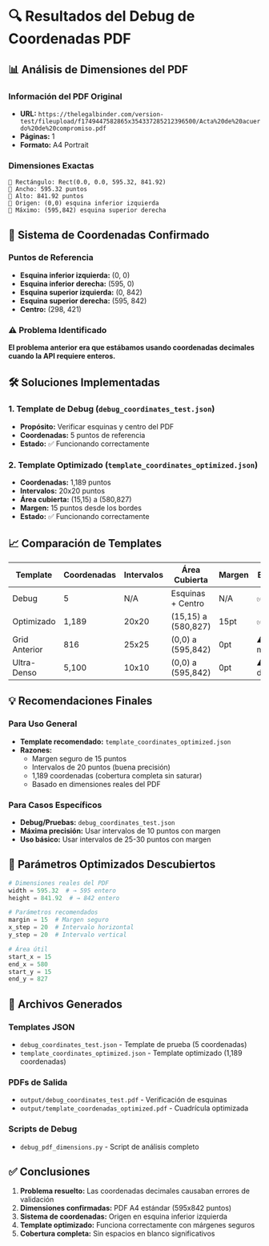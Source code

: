 # 🔍 Resultados del Debug de Coordenadas PDF

## 📊 Análisis de Dimensiones del PDF

### Información del PDF Original
- **URL:** `https://thelegalbinder.com/version-test/fileupload/f1749447582865x354337285212396500/Acta%20de%20acuerdo%20de%20compromiso.pdf`
- **Páginas:** 1
- **Formato:** A4 Portrait

### Dimensiones Exactas
```
📐 Rectángulo: Rect(0.0, 0.0, 595.32, 841.92)
📏 Ancho: 595.32 puntos
📏 Alto: 841.92 puntos
📍 Origen: (0,0) esquina inferior izquierda
📍 Máximo: (595,842) esquina superior derecha
```

## 🎯 Sistema de Coordenadas Confirmado

### Puntos de Referencia
- **Esquina inferior izquierda:** (0, 0)
- **Esquina inferior derecha:** (595, 0)
- **Esquina superior izquierda:** (0, 842)
- **Esquina superior derecha:** (595, 842)
- **Centro:** (298, 421)

### ⚠️ Problema Identificado
**El problema anterior era que estábamos usando coordenadas decimales cuando la API requiere enteros.**

## 🛠️ Soluciones Implementadas

### 1. Template de Debug (`debug_coordinates_test.json`)
- **Propósito:** Verificar esquinas y centro del PDF
- **Coordenadas:** 5 puntos de referencia
- **Estado:** ✅ Funcionando correctamente

### 2. Template Optimizado (`template_coordinates_optimized.json`)
- **Coordenadas:** 1,189 puntos
- **Intervalos:** 20x20 puntos
- **Área cubierta:** (15,15) a (580,827)
- **Margen:** 15 puntos desde los bordes
- **Estado:** ✅ Funcionando correctamente

## 📈 Comparación de Templates

| Template | Coordenadas | Intervalos | Área Cubierta | Margen | Estado |
|----------|-------------|------------|---------------|--------|--------|
| Debug | 5 | N/A | Esquinas + Centro | N/A | ✅ OK |
| Optimizado | 1,189 | 20x20 | (15,15) a (580,827) | 15pt | ✅ OK |
| Grid Anterior | 816 | 25x25 | (0,0) a (595,842) | 0pt | ⚠️ Sin margen |
| Ultra-Denso | 5,100 | 10x10 | (0,0) a (595,842) | 0pt | ⚠️ Muy denso |

## 💡 Recomendaciones Finales

### Para Uso General
- **Template recomendado:** `template_coordinates_optimized.json`
- **Razones:**
  - Margen seguro de 15 puntos
  - Intervalos de 20 puntos (buena precisión)
  - 1,189 coordenadas (cobertura completa sin saturar)
  - Basado en dimensiones reales del PDF

### Para Casos Específicos
- **Debug/Pruebas:** `debug_coordinates_test.json`
- **Máxima precisión:** Usar intervalos de 10 puntos con margen
- **Uso básico:** Usar intervalos de 25-30 puntos con margen

## 🔧 Parámetros Optimizados Descubiertos

```python
# Dimensiones reales del PDF
width = 595.32  # → 595 entero
height = 841.92  # → 842 entero

# Parámetros recomendados
margin = 15  # Margen seguro
x_step = 20  # Intervalo horizontal
y_step = 20  # Intervalo vertical

# Área útil
start_x = 15
end_x = 580
start_y = 15  
end_y = 827
```

## 📁 Archivos Generados

### Templates JSON
- `debug_coordinates_test.json` - Template de prueba (5 coordenadas)
- `template_coordinates_optimized.json` - Template optimizado (1,189 coordenadas)

### PDFs de Salida
- `output/debug_coordinates_test.pdf` - Verificación de esquinas
- `output/template_coordenadas_optimized.pdf` - Cuadrícula optimizada

### Scripts de Debug
- `debug_pdf_dimensions.py` - Script de análisis completo

## ✅ Conclusiones

1. **Problema resuelto:** Las coordenadas decimales causaban errores de validación
2. **Dimensiones confirmadas:** PDF A4 estándar (595x842 puntos)
3. **Sistema de coordenadas:** Origen en esquina inferior izquierda
4. **Template optimizado:** Funciona correctamente con márgenes seguros
5. **Cobertura completa:** Sin espacios en blanco significativos 